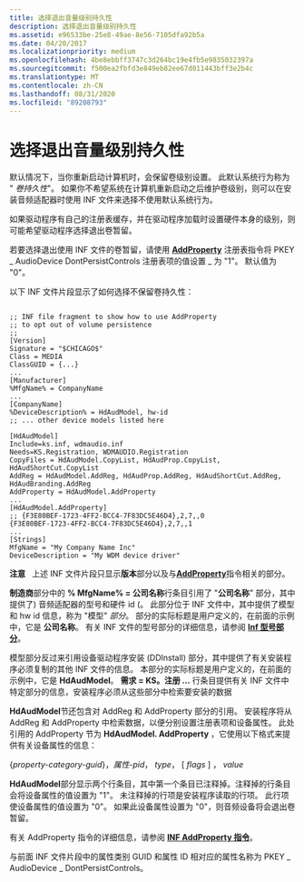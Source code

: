 ```yaml
---
title: 选择退出音量级别持久性
description: 选择退出音量级别持久性
ms.assetid: e96533be-25e8-49ae-8e56-7105dfa92b5a
ms.date: 04/20/2017
ms.localizationpriority: medium
ms.openlocfilehash: 4be8ebbff3747c3d264bc19e4fb5e9835032397a
ms.sourcegitcommit: f500ea2fbfd3e849eb82ee67d011443bff3e2b4c
ms.translationtype: MT
ms.contentlocale: zh-CN
ms.lasthandoff: 08/31/2020
ms.locfileid: "89208793"
---
```

# <a name="opting-out-of-volume-level-persistence"></a>选择退出音量级别持久性


默认情况下，当你重新启动计算机时，会保留卷级别设置。 此默认系统行为称为 " *卷持久性*"。 如果你不希望系统在计算机重新启动之后维护卷级别，则可以在安装音频适配器时使用 INF 文件来选择不使用默认系统行为。

如果驱动程序有自己的注册表缓存，并在驱动程序加载时设置硬件本身的级别，则可能希望驱动程序选择退出卷暂留。

若要选择退出使用 INF 文件的卷暂留，请使用 [**AddProperty**](../install/inf-addproperty-directive.md) 注册表指令将 PKEY \_ AudioDevice DontPersistControls 注册表项的值设置 \_ 为 "1"。 默认值为 "0"。

以下 INF 文件片段显示了如何选择不保留卷持久性：

```inf
 
;; INF file fragment to show how to use AddProperty
;; to opt out of volume persistence
;;
[Version]
Signature = "$CHICAGO$"
Class = MEDIA
ClassGUID = {...}
...
[Manufacturer]
%MfgName% = CompanyName
...
[CompanyName]
%DeviceDescription% = HdAudModel, hw-id
;; ... other device models listed here

[HdAudModel]
Include=ks.inf, wdmaudio.inf
Needs=KS.Registration, WDMAUDIO.Registration
CopyFiles = HdAudModel.CopyList, HdAudProp.CopyList, HdAudShortCut.CopyList
AddReg = HdAudModel.AddReg, HdAudProp.AddReg, HdAudShortCut.AddReg, HdAudBranding.AddReg
AddProperty = HdAudModel.AddProperty
...
[HdAudModel.AddProperty]
;; {F3E80BEF-1723-4FF2-BCC4-7F83DC5E46D4},2,7,,0
{F3E80BEF-1723-4FF2-BCC4-7F83DC5E46D4},2,7,,1
...
[Strings]
MfgName = "My Company Name Inc"
DeviceDescription = "My WDM device driver"
```

**注意**   上述 INF 文件片段只显示**版本**部分以及与[**AddProperty**](../install/inf-addproperty-directive.md)指令相关的部分。

 

**制造商**部分中的 **% MfgName% = 公司名称**行条目引用了 "**公司名称**" 部分，其中提供了) 音频适配器的型号和硬件 id (。 此部分位于 INF 文件中，其中提供了模型和 hw id 信息，称为 "模型" *部分*。 部分的实际标题是用户定义的，在前面的示例中，它是 **公司名称**。 有关 INF 文件的型号部分的详细信息，请参阅 [**Inf 型号部分**](../install/inf-models-section.md)。

模型部分反过来引用设备驱动程序安装 (DDInstall) 部分，其中提供了有关安装程序必须复制的其他 INF 文件的信息。 本部分的实际标题是用户定义的，在前面的示例中，它是 **HdAudModel**。 **需求 = KS。注册 ...** 行条目提供有关 INF 文件中特定部分的信息，安装程序必须从这些部分中检索要安装的数据

**HdAudModel**节还包含对 AddReg 和 AddProperty 部分的引用。 安装程序将从 AddReg 和 AddProperty 中检索数据，以便分别设置注册表项和设备属性。 此处引用的 AddProperty 节为 **HdAudModel. AddProperty** ，它使用以下格式来提供有关设备属性的信息：

{*property-category-guid*}，*属性-pid*， *type*， \[ *flags* \] ， *value*

**HdAudModel**部分显示两个行条目，其中第一个条目已注释掉。注释掉的行条目会将设备属性的值设置为 "1"。 未注释掉的行项是安装程序读取的行项。 此行项使设备属性的值设置为 "0"。 如果此设备属性设置为 "0"，则音频设备将会退出卷暂留。

有关 AddProperty 指令的详细信息，请参阅 [**INF AddProperty 指令**](../install/inf-addproperty-directive.md)。

与前面 INF 文件片段中的属性类别 GUID 和属性 ID 相对应的属性名称为 PKEY \_ AudioDevice \_ DontPersistControls。

 

